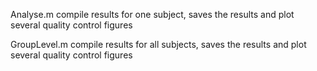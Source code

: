 Analyse.m compile results for one subject, saves the results and plot several quality control figures

GroupLevel.m compile results for all subjects, saves the results and plot several quality control figures
